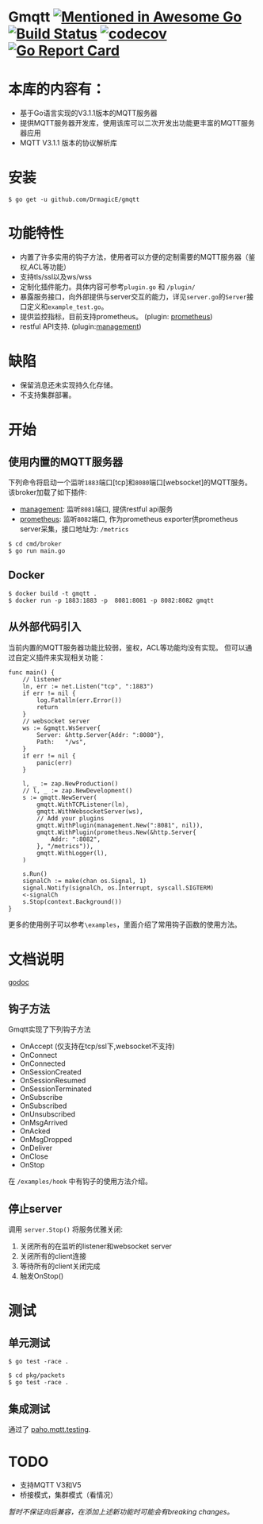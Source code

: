 # Gmqtt [![Mentioned in Awesome Go](https://awesome.re/mentioned-badge.svg)](https://github.com/avelino/awesome-go) [![Build Status](https://travis-ci.org/DrmagicE/gmqtt.svg?branch=master)](https://travis-ci.org/DrmagicE/gmqtt) [![codecov](https://codecov.io/gh/DrmagicE/gmqtt/branch/master/graph/badge.svg)](https://codecov.io/gh/DrmagicE/gmqtt) [![Go Report Card](https://goreportcard.com/badge/github.com/DrmagicE/gmqtt)](https://goreportcard.com/report/github.com/DrmagicE/gmqtt)

# 本库的内容有：
* 基于Go语言实现的V3.1.1版本的MQTT服务器
* 提供MQTT服务器开发库，使用该库可以二次开发出功能更丰富的MQTT服务器应用
* MQTT V3.1.1 版本的协议解析库

# 安装
```$ go get -u github.com/DrmagicE/gmqtt```

# 功能特性
* 内置了许多实用的钩子方法，使用者可以方便的定制需要的MQTT服务器（鉴权,ACL等功能）
* 支持tls/ssl以及ws/wss
* 定制化插件能力。具体内容可参考`plugin.go` 和 `/plugin/`
* 暴露服务接口，向外部提供与server交互的能力，详见`server.go`的`Server`接口定义和`example_test.go`。
* 提供监控指标，目前支持prometheus。 (plugin: [prometheus](https://github.com/DrmagicE/gmqtt/blob/master/plugin/prometheus/READEME.md))
* restful API支持. (plugin:[management](https://github.com/DrmagicE/gmqtt/blob/master/plugin/management/READEME.md))


# 缺陷
* 保留消息还未实现持久化存储。
* 不支持集群部署。


# 开始

## 使用内置的MQTT服务器
下列命令将启动一个监听`1883`端口[tcp]和`8080`端口[websocket]的MQTT服务。
该broker加载了如下插件:
 * [management](https://github.com/DrmagicE/gmqtt/blob/master/plugin/management/README.md): 监听`8081`端口, 提供restful api服务
 * [prometheus](https://github.com/DrmagicE/gmqtt/blob/master/plugin/prometheus/README.md): 监听`8082`端口, 作为prometheus exporter供prometheus server采集，接口地址为: `/metrics`

```
$ cd cmd/broker
$ go run main.go 
```
## Docker
```
$ docker build -t gmqtt .
$ docker run -p 1883:1883 -p  8081:8081 -p 8082:8082 gmqtt
```
## 从外部代码引入
当前内置的MQTT服务器功能比较弱，鉴权，ACL等功能均没有实现。
但可以通过自定义插件来实现相关功能：
```
func main() {
	// listener
	ln, err := net.Listen("tcp", ":1883")
	if err != nil {
		log.Fatalln(err.Error())
		return
	}
	// websocket server
	ws := &gmqtt.WsServer{
		Server: &http.Server{Addr: ":8080"},
		Path:   "/ws",
	}
	if err != nil {
		panic(err)
	}

	l, _ := zap.NewProduction()
	// l, _ := zap.NewDevelopment()
	s := gmqtt.NewServer(
		gmqtt.WithTCPListener(ln),
		gmqtt.WithWebsocketServer(ws),
		// Add your plugins
		gmqtt.WithPlugin(management.New(":8081", nil)),
		gmqtt.WithPlugin(prometheus.New(&http.Server{
			Addr: ":8082",
		}, "/metrics")),
		gmqtt.WithLogger(l),
	)

	s.Run()
	signalCh := make(chan os.Signal, 1)
	signal.Notify(signalCh, os.Interrupt, syscall.SIGTERM)
	<-signalCh
	s.Stop(context.Background())
}
```
更多的使用例子可以参考`\examples`，里面介绍了常用钩子函数的使用方法。


# 文档说明
[godoc](https://www.godoc.org/github.com/DrmagicE/gmqtt)
## 钩子方法
Gmqtt实现了下列钩子方法
* OnAccept  (仅支持在tcp/ssl下,websocket不支持)
* OnConnect 
* OnConnected
* OnSessionCreated
* OnSessionResumed
* OnSessionTerminated
* OnSubscribe
* OnSubscribed
* OnUnsubscribed
* OnMsgArrived
* OnAcked
* OnMsgDropped
* OnDeliver
* OnClose
* OnStop

在 `/examples/hook` 中有钩子的使用方法介绍。

## 停止server
调用 `server.Stop()` 将服务优雅关闭:
1. 关闭所有的在监听的listener和websocket server
2. 关闭所有的client连接
3. 等待所有的client关闭完成
4. 触发OnStop()

# 测试
## 单元测试
```
$ go test -race .
```
```
$ cd pkg/packets
$ go test -race .
```
## 集成测试
通过了 [paho.mqtt.testing](https://github.com/eclipse/paho.mqtt.testing).



# TODO
* 支持MQTT V3和V5
* 桥接模式，集群模式（看情况）

*暂时不保证向后兼容，在添加上述新功能时可能会有breaking changes。*